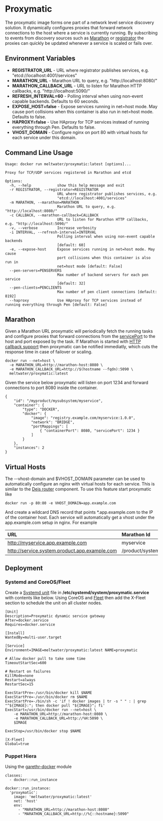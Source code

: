 # Proxymatic

The proxymatic image forms one part of a network level service discovery solution. It dynamically configures
proxies that forward network connections to the host where a service is currently running. By subscribing to
events from discovery sources such as [Marathon](https://github.com/mesosphere/marathon) or
[registrator](https://github.com/gliderlabs/registrator) the proxies can quickly be updated whenever a service
is scaled or fails over.

## Environment Variables

 * **REGISTRATOR_URL** - URL where registrator publishes services, e.g. "etcd://localhost:4001/services"
 * **MARATHON_URL** - Marathon URL to query, e.g. "http://localhost:8080/"
 * **MARATHON_CALLBACK_URL** - URL to listen for Marathon HTTP callbacks, e.g. "http://localhost:5090/"
 * **REFRESH_INTERVAL=60** - Polling interval when using non-event capable backends. Defaults to 60 seconds.
 * **EXPOSE_HOST=false** - Expose services running in net=host mode. May cause port collisions when this container is also run in net=host mode. Defaults to false.
 * **HAPROXY=false** - Use HAproxy for TCP services instead of running everything through Pen. Defaults to false.
 * **VHOST_DOMAIN** - Configure nginx on port 80 with virtual hosts for each service under this domain.

## Command Line Usage

```
Usage: docker run meltwater/proxymatic:latest [options]...

Proxy for TCP/UDP services registered in Marathon and etcd

Options:
  -h, --help            show this help message and exit
  -r REGISTRATOR, --registrator=REGISTRATOR
                        URL where registrator publishes services, e.g.
                        "etcd://localhost:4001/services"
  -m MARATHON, --marathon=MARATHON
                        Marathon URL to query, e.g. "http://localhost:8080/"
  -c CALLBACK, --marathon-callback=CALLBACK
                        URL to listen for Marathon HTTP callbacks, e.g. "http://localhost:5090/"
  -v, --verbose         Increase verbosity
  -i INTERVAL, --refresh-interval=INTERVAL
                        Polling interval when using non-event capable backends
                        [default: 60]
  -e, --expose-host     Expose services running in net=host mode. May cause
                        port collisions when this container is also run in
                        net=host mode [default: False]
  --pen-servers=PENSERVERS
                        Max number of backend servers for each pen service
                        [default: 32]
  --pen-clients=PENCLIENTS
                        Max number of pen client connections [default: 8192]
  --haproxy             Use HAproxy for TCP services instead of running everything through Pen [default: False]
```

## Marathon

Given a Marathon URL proxymatic will periodically fetch the running tasks and configure proxies that
forward connections from the [servicePort](http://mesosphere.com/docs/getting-started/service-discovery/)
to the host and port exposed by the task. If Marathon is started with 
[HTTP callback support](https://mesosphere.github.io/marathon/docs/event-bus.html) then proxymatic can
be notified immediatly, which cuts the response time in case of failover or scaling.

```
docker run --net=host \
  -e MARATHON_URL=http://marathon-host:8080 \
  -e MARATHON_CALLBACK_URL=http://$(hostname --fqdn):5090 \
  meltwater/proxymatic:latest
```

Given the service below proxymatic will listen on port 1234 and forward connections to port 8080 
inside the container. 

```
{
	"id": "/myproduct/mysubsystem/myservice",
	"container": {
		"type": "DOCKER",
		"docker": {
			"image": "registry.example.com/myservice:1.0.0",
			"network": "BRIDGE",
			"portMappings": [
				{ "containerPort": 8080, "servicePort": 1234 }
			]
		}
	},
	"instances": 2
}
```

## Virtual Hosts

The --vhost-domain and $VHOST_DOMAIN parameter can be used to automatically configure an nginx with 
virtual hosts for each service. This is similar to the [Deis router](http://docs.deis.io/en/latest/understanding_deis/components/#router) component. 
To use this feature start proxymatic like

```
docker run -p 80:80 -e VHOST_DOMAIN=app.example.com
```

And create a wildcard DNS record that points *.app.example.com to the IP of the 
container host. Each service will automatically get a vhost under the app.example.com 
setup in nginx. For example

| URL | Marathon Id |
|:----|:------------|
| http://myservice.app.example.com | myservice |
| http://service.system.product.app.example.com | /product/system/service |

## Deployment

### Systemd and CoreOS/Fleet

Create a [Systemd unit](http://www.freedesktop.org/software/systemd/man/systemd.unit.html) file 
in **/etc/systemd/system/proxymatic.service** with contents like below. Using CoreOS and
[Fleet](https://coreos.com/docs/launching-containers/launching/fleet-unit-files/) then
add the X-Fleet section to schedule the unit on all cluster nodes.

```
[Unit]
Description=Proxymatic dynamic service gateway
After=docker.service
Requires=docker.service

[Install]
WantedBy=multi-user.target

[Service]
Environment=IMAGE=meltwater/proxymatic:latest NAME=proxymatic

# Allow docker pull to take some time
TimeoutStartSec=600

# Restart on failures
KillMode=none
Restart=always
RestartSec=15

ExecStartPre=-/usr/bin/docker kill $NAME
ExecStartPre=-/usr/bin/docker rm $NAME
ExecStartPre=-/bin/sh -c 'if ! docker images | tr -s " " : | grep "^${IMAGE}:"; then docker pull "${IMAGE}"; fi'
ExecStart=/usr/bin/docker run --net=host \
    -e MARATHON_URL=http://marathon-host:8080 \
    -e MARATHON_CALLBACK_URL=http://%H:5090 \
    $IMAGE

ExecStop=/usr/bin/docker stop $NAME

[X-Fleet]
Global=true
```

### Puppet Hiera

Using the [garethr-docker](https://github.com/garethr/garethr-docker) module

```
classes:
  - docker::run_instance

docker::run_instance:
  'proxymatic':
    image: 'meltwater/proxymatic:latest'
    net: 'host'
    env:
      - "MARATHON_URL=http://marathon-host:8080"
      - "MARATHON_CALLBACK_URL=http://%{::hostname}:5090"
```
